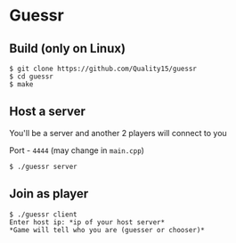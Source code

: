 # Guessr

## Build (only on Linux)

```
$ git clone https://github.com/Quality15/guessr
$ cd guessr
$ make
```

## Host a server

You'll be a server and another 2 players will connect to you

Port - `4444` (may change in `main.cpp`)

```
$ ./guessr server
```

## Join as player

```
$ ./guessr client
Enter host ip: *ip of your host server*
*Game will tell who you are (guesser or chooser)*
```